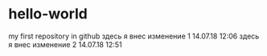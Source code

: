 # hello-world
my first repository in github
здесь я внес изменение 1 14.07.18 12:06
здесь я внес изменение 2 14.07.18 12:51
